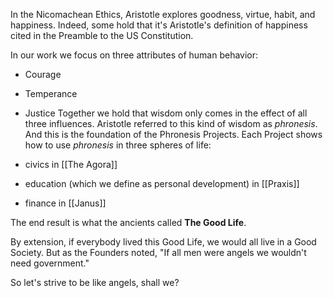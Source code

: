 In the Nicomachean Ethics, Aristotle explores goodness, virtue, habit, and happiness. Indeed, some hold that it's Aristotle's definition of happiness cited in the Preamble to the US Constitution.

In our work we focus on three attributes of human behavior:
 - Courage
 - Temperance
 - Justice
Together we hold that wisdom only comes in the effect of all three influences. Aristotle referred to this kind of wisdom as *phronesis*. And this is the foundation of the Phronesis Projects. Each Project shows how to use *phronesis* in three spheres of life:

- civics in [[The Agora]]
- education (which we define as personal development) in [[Praxis]]
- finance in [[Janus]]

The end result is what the ancients called **The Good Life**.

By extension, if everybody lived this Good Life, we would all live in a Good Society. But as the Founders noted, "If all men were angels we wouldn't need government." 

So let's strive to be like angels, shall we?